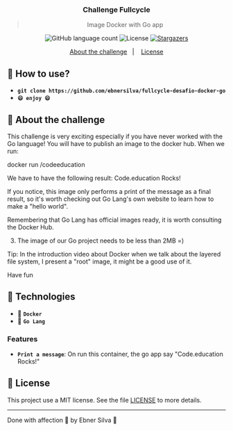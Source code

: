 <h3 align="center">
  Challenge Fullcycle
</h3>

<blockquote align="center">Image Docker with Go app</blockquote>

<p align="center">
  <img alt="GitHub language count" src="https://img.shields.io/github/languages/count/ebnersilva/fullcycle-desafio-docker-go?color=%2304D361">

  <img alt="License" src="https://img.shields.io/badge/license-MIT-%2304D361">

  <a href="https://github.com/ebnersilva/fullcycle-desafio-docker-go/stargazers">
    <img alt="Stargazers" src="https://img.shields.io/github/stars/ebnersilva/fullcycle-desafio-docker-go?style=social">
  </a>
</p>

<p align="center">
  <a href="#rocket-about-the-app">About the challenge</a>&nbsp;&nbsp;&nbsp;|&nbsp;&nbsp;&nbsp;
  <a href="#memo-license">License</a>
</p>

## :memo: How to use?

- **`git clone https://github.com/ebnersilva/fullcycle-desafio-docker-go`**
- **`😄 enjoy 😄`**

## :rocket: About the challenge

This challenge is very exciting especially if you have never worked with the Go language!
You will have to publish an image to the docker hub. When we run:

docker run <your-dockerhub-user>/codeeducation

We have to have the following result: Code.education Rocks!

If you notice, this image only performs a print of the message as a final result, so it's worth checking out Go Lang's own website to learn how to make a "hello world".

Remembering that Go Lang has official images ready, it is worth consulting the Docker Hub.

3) The image of our Go project needs to be less than 2MB =)

Tip: In the introduction video about Docker when we talk about the layered file system, I present a "root" image, it might be a good use of it.

Have fun

## :memo: Technologies

- :memo: **`Docker`**
- :memo: **`Go Lang`**

### Features

- **`Print a message`**: On run this container, the go app say "Code.education Rocks!"

## :memo: License

This project use a MIT license. See the file [LICENSE](LICENSE) to more details.

---

Done with affection 💜 by Ebner Silva :wave: